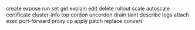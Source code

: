 create
expose
run
set
get
explain
edit
delete
rollout
scale
autoscale
certificate
cluster-info
top
cordon
uncordon
drain
taint
describe
logs
attach
exec
port-forward
proxy
cp
apply
patch
replace
convert
